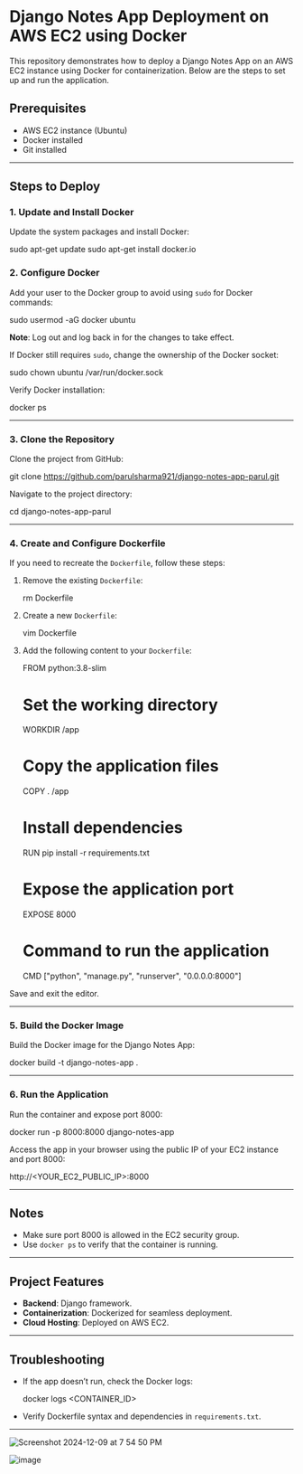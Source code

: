

# Django Notes App Deployment on AWS EC2 using Docker

This repository demonstrates how to deploy a Django Notes App on an AWS EC2 instance using Docker for containerization. Below are the steps to set up and run the application.

## Prerequisites
- AWS EC2 instance (Ubuntu)
- Docker installed
- Git installed

---

## Steps to Deploy

### 1. Update and Install Docker
Update the system packages and install Docker:

sudo apt-get update
sudo apt-get install docker.io


### 2. Configure Docker
Add your user to the Docker group to avoid using `sudo` for Docker commands:

sudo usermod -aG docker ubuntu

**Note**: Log out and log back in for the changes to take effect.

If Docker still requires `sudo`, change the ownership of the Docker socket:

sudo chown ubuntu /var/run/docker.sock


Verify Docker installation:

docker ps


---

### 3. Clone the Repository
Clone the project from GitHub:

git clone https://github.com/parulsharma921/django-notes-app-parul.git


Navigate to the project directory:

cd django-notes-app-parul


---

### 4. Create and Configure Dockerfile
If you need to recreate the `Dockerfile`, follow these steps:
1. Remove the existing `Dockerfile`:
   
   rm Dockerfile
   
2. Create a new `Dockerfile`:
   
   vim Dockerfile
   
3. Add the following content to your `Dockerfile`:
   
   FROM python:3.8-slim

   # Set the working directory
   WORKDIR /app

   # Copy the application files
   COPY . /app

   # Install dependencies
   RUN pip install -r requirements.txt

   # Expose the application port
   EXPOSE 8000

   # Command to run the application
   CMD ["python", "manage.py", "runserver", "0.0.0.0:8000"]
   

Save and exit the editor.

---

### 5. Build the Docker Image
Build the Docker image for the Django Notes App:

docker build -t django-notes-app .


---

### 6. Run the Application
Run the container and expose port 8000:

docker run -p 8000:8000 django-notes-app


Access the app in your browser using the public IP of your EC2 instance and port 8000:

http://<YOUR_EC2_PUBLIC_IP>:8000


---

## Notes
- Make sure port 8000 is allowed in the EC2 security group.
- Use `docker ps` to verify that the container is running.

---

## Project Features
- **Backend**: Django framework.
- **Containerization**: Dockerized for seamless deployment.
- **Cloud Hosting**: Deployed on AWS EC2.

---

## Troubleshooting
- If the app doesn’t run, check the Docker logs:
  
  docker logs <CONTAINER_ID>

- Verify Dockerfile syntax and dependencies in `requirements.txt`.

---

![Screenshot 2024-12-09 at 7 54 50 PM](https://github.com/user-attachments/assets/3ec018a4-ac95-40b9-865d-196228a35c79)

![image](https://github.com/user-attachments/assets/e5901c99-7deb-4480-83cf-edd1d1dc6239)
